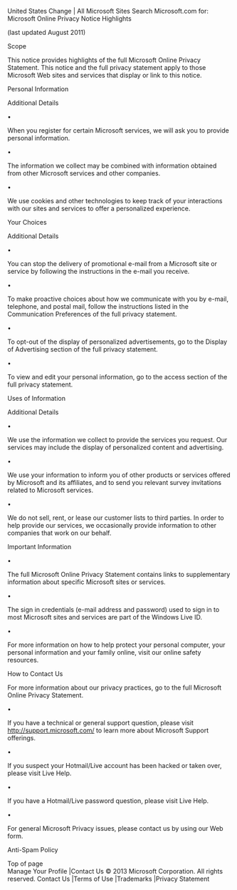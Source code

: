 United States Change | All Microsoft Sites Search Microsoft.com for:  
Microsoft Online Privacy Notice Highlights

  
(last updated August 2011)

  
Scope  

This notice provides highlights of the full Microsoft Online Privacy Statement. This notice and the full privacy statement apply to those Microsoft Web sites and services that display or link to this notice.

Personal Information  

Additional Details

•

When you register for certain Microsoft services, we will ask you to provide personal information.

•

The information we collect may be combined with information obtained from other Microsoft services and other companies.

•

We use cookies and other technologies to keep track of your interactions with our sites and services to offer a personalized experience.

Your Choices  

Additional Details

•

You can stop the delivery of promotional e-mail from a Microsoft site or service by following the instructions in the e-mail you receive.

•

To make proactive choices about how we communicate with you by e-mail, telephone, and postal mail, follow the instructions listed in the Communication Preferences of the full privacy statement.

•

To opt-out of the display of personalized advertisements, go to the Display of Advertising section of the full privacy statement.

•

To view and edit your personal information, go to the access section of the full privacy statement.

Uses of Information  

Additional Details

•

We use the information we collect to provide the services you request. Our services may include the display of personalized content and advertising.

•

We use your information to inform you of other products or services offered by Microsoft and its affiliates, and to send you relevant survey invitations related to Microsoft services.

•

We do not sell, rent, or lease our customer lists to third parties. In order to help provide our services, we occasionally provide information to other companies that work on our behalf.

Important Information  

•

The full Microsoft Online Privacy Statement contains links to supplementary information about specific Microsoft sites or services.

•

The sign in credentials (e-mail address and password) used to sign in to most Microsoft sites and services are part of the Windows Live ID.

•

For more information on how to help protect your personal computer, your personal information and your family online, visit our online safety resources.

How to Contact Us  

For more information about our privacy practices, go to the full Microsoft Online Privacy Statement.

•

If you have a technical or general support question, please visit http://support.microsoft.com/ to learn more about Microsoft Support offerings.

•

If you suspect your Hotmail/Live account has been hacked or taken over, please visit Live Help.

•

If you have a Hotmail/Live password question, please visit Live Help.

•

For general Microsoft Privacy issues, please contact us by using our Web form.

Anti-Spam Policy

Top of page  
Manage Your Profile |Contact Us © 2013 Microsoft Corporation. All rights reserved. Contact Us |Terms of Use |Trademarks |Privacy Statement